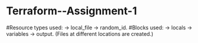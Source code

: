 # Terraform--Assignment-1
#Resource types used: -> local_file -> random_id. #Blocks used: -> locals -> variables -> output. (Files at different locations are created.)
